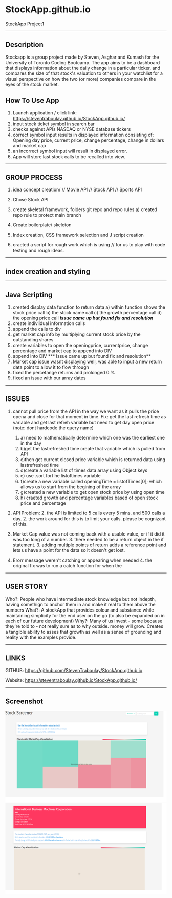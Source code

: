 # StockApp.github.io
StockApp Project1

-------------
## Description

Stockapp is a group project made by Steven, Asghar and Kumash for the University of Toronto Coding Bootcamp. The app aims to be a dashboard that displays information about the daily change in a particular ticker, and compares the size of that stock's valuation to others in your watchlist for a visual perspective on how the two (or more) companies compare in the eyes of the stock market.

How To Use App
-------------

1) Launch application /  click link: https://steventraboulay.github.io/StockApp.github.io/
2) input stock ticket symbol in search bar
3) checks against APIs NASDAQ or NYSE database tickers
4) correct symbol input results in displayed information consisting of: Opening day price, current price, change percentage, change in dollars and market cap
5) an incorrect symbol input will result in displayed error.
6) App will store last stock calls to be recalled into view. 

------------
GROUP PROCESS
-------------
1) idea concept creation/
    // Movie API
    // Stock API
    // Sports API

2) Chose Stock API

3) create skeletal framework, folders git repo and repo rules
    a) created repo rule to protect main branch
4) Create boilerplate/ skeleton
5) Index creation, CSS framework selection and J script creation
6) craeted a script for rough work which is using // for us to play with code testing and rough ideas. 


------------------------
index creation and styling
-------------------------


-------------
Java Scripting
-------------
1) created display data function to return data
    a) within function shows the stock price call
    b) the stock name call
    c) the growth percentage call
    d) the opening price call
    ***issue came up but found fix and resolution***
2) create indiviidual information calls
3) append the calls to div
4) get market cap info  by multiplying current stock price by the outstanding shares
5) create variables to open the openingprice, currentprice, change percentage and market cap to append into DIV
6) append into DIV
*** Issue came up but found fix and resolution**
7) Market cap issue wasnt displaying well, was able to input a new return data point to allow it to flow through
8) fixed the percetange returns and prolonged 0.%
9) fixed an issue with our array dates 





-------------
ISSUES
-------------

1) cannot pull price from the API in the way we want as it pulls the price opena and close for that moment in time.
Fix: get the last refresh time as variable and get last refreh variable but need to get day open price
(note: dont hardcode the query name)
    1. a) need to mathematically determine which one was the earliest one in the day
    1. b)get the lastrefreshed time create that variable which is pulled from API
    1. c)then get current closed price variable which is returned data using lastrefreshed time
    1. d)create a variable list of times data array using Object.keys
    1. e) use .sort fort he listoftimes variable
    1. f)create a new variable called openingTime = listofTimes[0]; which allows us to start from the begining of the array 
    1. g)created a new variable to get open stock price by using open time
    1. h) craeted growth and percentage variables based of open stock price and percentage
2) API Problem:
    2.  the API is limited to 5 calls every 5 mins. and 500 calls a day.
    2.  the work around for this is to limit your calls. please be cognizant of this. 

3) Market Cap value was not coming back with a usable value, or if it did it was too long of a number.
    3.  there needed to be a return object in the if statement. 
    3.  adding multiple points of return adds a reference point and lets us have a point for the data so it doesn't get lost. 

4)  Erorr message weren't catching or appearing when needed
    4. the original fix was to run a catch function for when the 

-------
USER STORY
-------
Who?: People who have intermediate stock knowledge but not indepth, having somethign to anchor them in and make it real to them above the numbers
What?: A stockApp that provides colour and substance while maintaining simplicity for the end user on the go (to also be expanded on in each of our future development)
Why?: Many of us invest - some because they're told to - not really sure as to why outside. money will grow.  Creates a tangible ability to asses that growth as well as a sense of grounding and reality with the examples provide.


----------
LINKS
----------
GITHUB: https://github.com/StevenTraboulay/StockApp.github.io

Website: https://steventraboulay.github.io/StockApp.github.io/

-------------
Screenshot
-------------

![Alt text](/assets/img/presearch.png "Screenshot 1")
![Alt text](/assets/img/stocksearch.png "Screenshot 2")